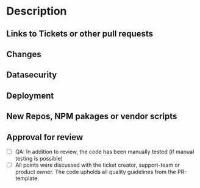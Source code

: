 # Description
<!--
  This is a template to add as many information as possible to the pull request, to help the reviewer and as a checklist for you. Points to remember are set in the comments, please read and keep them in mind:

    - Code should be self-explanatory and share your knowledge with others
    - Document code that is not self-explanatory
    - Think about bugs and keep security in mind
    - Write tests (Unit and Integration), also for error cases
    - Main logic should hidden behind the api, never trust the client
    - Visible changes should be discussed with the UX-Team from the begining of development; they also have to accept them at the end
    - Keep the changelog up-to-date
    - Leave the code cleaner than you found it. Remove unnecessary lines. Listen to the linter.
-->

## Links to Tickets or other pull requests
<!--
Base links to copy
- https://github.com/dBildungsplattform/dbildungs-iam-server/pulls
- https://ticketsystem.dbildungscloud.de/browse/SPSH-???
- https://ticketsystem.dbildungscloud.de/browse/EW-???
-->

## Changes
<!--
  What will the PR change?
  Why are the changes required?
  Short notice if a ticket exists, more detailed if not
-->

## Datasecurity
<!--
  Notice about:
  - model changes
  - logging of user data
  - right changes
  - and other user data stuff
  If you are not sure if it is relevant, take a look at confluence or ask the data-security team.
-->

## Deployment
<!--
  - Keep in mind to change seed data, if changes are done on migration scripts.
  - What is required for deployment after changes on infrastructure
  - Explain Environment variables like FEATURE_XY=true
  - Mention Migration scripts to run, or other requirements
-->

## New Repos, NPM pakages or vendor scripts
<!--
  Keep in mind the stability, performance, activity and author.

  Describe why it is needed.
-->

## Approval for review

- [ ] QA: In addition to review, the code has been manually tested (if manual testing is possible)
- [ ] All points were discussed with the ticket creator, support-team or product owner. The code upholds all quality guidelines from the PR-template.
